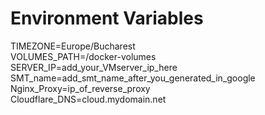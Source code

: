 # Environment Variables

TIMEZONE=Europe/Bucharest </br>
VOLUMES_PATH=/docker-volumes </br>
SERVER_IP=add_your_VMserver_ip_here </br>
SMT_name=add_smt_name_after_you_generated_in_google</br>
Nginx_Proxy=ip_of_reverse_proxy</br>
Cloudflare_DNS=cloud.mydomain.net
